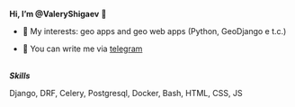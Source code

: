 **Hi, I’m @ValeryShigaev** 👋 



* 🌱 My interests: geo apps and geo web apps (Python, GeoDjango e t.c.)

* 💬 You can write me via [telegram](https://t.me/valeryshigaev)
<br/><br/>
  
 ***Skills***

Django,  DRF,  Celery,  Postgresql,  Docker,  Bash,  HTML,  CSS,  JS 
<!---
ValeryShigaev/ValeryShigaev is a ✨ special ✨ repository because its `README.md` (this file) appears on your GitHub profile.
You can click the Preview link to take a look at your changes.
--->
